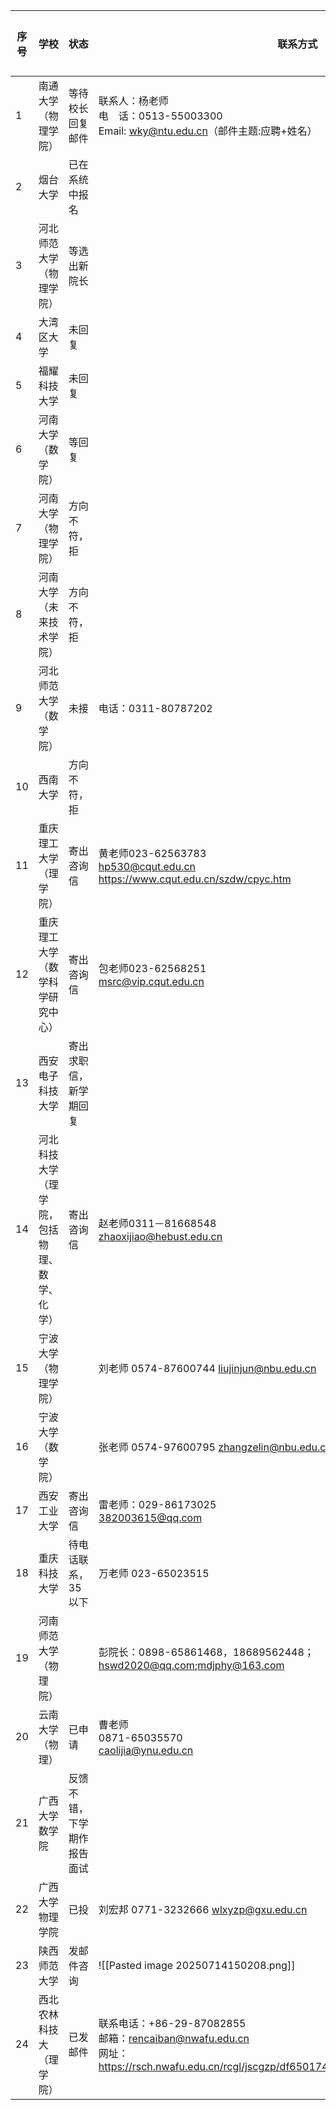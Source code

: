 
| 序号  | 学校                     | 状态            | 联系方式                                                                                                                               | 软科排名 |
| --- | ---------------------- | ------------- | ---------------------------------------------------------------------------------------------------------------------------------- | ---- |
| 1   | 南通大学（物理学院）             | 等待校长回复邮件      | 联系人：杨老师<br>电　话：0513-55003300<br>Email: wky@ntu.edu.cn（邮件主题:应聘+姓名）                                                                  | 151  |
| 2   | 烟台大学                   | 已在系统中报名       |                                                                                                                                    |      |
| 3   | 河北师范大学（物理学院）           | 等选出新院长        |                                                                                                                                    |      |
| 4   | 大湾区大学                  | 未回复           |                                                                                                                                    |      |
| 5   | 福耀科技大学                 | 未回复           |                                                                                                                                    |      |
| 6   | 河南大学（数学院）              | 等回复           |                                                                                                                                    |      |
| 7   | 河南大学（物理学院）             | 方向不符，拒        |                                                                                                                                    |      |
| 8   | 河南大学（未来技术学院）           | 方向不符，拒        |                                                                                                                                    |      |
| 9   | 河北师范大学（数学院）            | 未接            | 电话：0311-80787202                                                                                                                   |      |
| 10  | 西南大学                   | 方向不符，拒        |                                                                                                                                    |      |
| 11  | 重庆理工大学（理学院）            | 寄出咨询信         | 黄老师023-62563783<br>hp530@cqut.edu.cn<br>https://www.cqut.edu.cn/szdw/cpyc.htm                                                      | 244  |
| 12  | 重庆理工大学（数学科学研究中心）       | 寄出咨询信         | 包老师023-62568251<br>msrc@vip.cqut.edu.cn                                                                                            | 244  |
| 13  | 西安电子科技大学               | 寄出求职信，新学期回复   |                                                                                                                                    |      |
| 14  | 河北科技大学（理学院，包括物理、数学、化学） | 寄出咨询信         | 赵老师0311－81668548<br>zhaoxijiao@hebust.edu.cn                                                                                       | 221  |
| 15  | 宁波大学（物理学院）             |               | 刘老师 0574-87600744 liujinjun@nbu.edu.cn                                                                                             |      |
| 16  | 宁波大学（数学院）              |               | 张老师 0574-97600795 zhangzelin@nbu.edu.cn                                                                                            |      |
| 17  | 西安工业大学                 | 寄出咨询信         | 雷老师：029-86173025<br>382003615@qq.com                                                                                               | 220  |
| 18  | 重庆科技大学                 | 待电话联系，35以下    | 万老师 023-65023515                                                                                                                   |      |
| 19  | 河南师范大学（物理院）            |               | 彭院长：0898-65861468，18689562448；hswd2020@qq.com;mdjphy@163.com                                                                       |      |
| 20  | 云南大学（物理）               | 已申请           | 曹老师<br>0871-65035570<br>caolijia@ynu.edu.cn                                                                                        |      |
| 21  | 广西大学数学院                | 反馈不错，下学期作报告面试 |                                                                                                                                    |      |
| 22  | 广西大学物理学院               | 已投            | 刘宏邦 0771-3232666 wlxyzp@gxu.edu.cn                                                                                                 |      |
| 23  | 陕西师范大学                 | 发邮件咨询         | ![[Pasted image 20250714150208.png]]                                                                                               |      |
| 24  | 西北农林科技大（理学院）           | 已发邮件          | 联系电话：+86-29-87082855<br>邮箱：rencaiban@nwafu.edu.cn<br>网址：https://rsch.nwafu.edu.cn/rcgl/jscgzp/df6501740b634f3db3e73d416e1e7ccd.htm |      |

